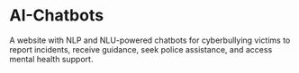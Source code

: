 # AI-Chatbots
A website with NLP and NLU-powered chatbots for cyberbullying victims to report incidents, receive guidance, seek police assistance, and access mental health support.
